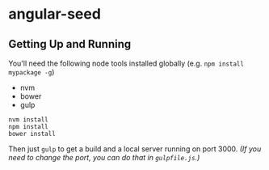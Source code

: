 # angular-seed

## Getting Up and Running

You'll need the following node tools installed globally (e.g. `npm install mypackage -g`)
- nvm
- bower
- gulp

```
nvm install
npm install
bower install
```

Then just `gulp` to get a build and a local server running on port 3000. 
_(If you need to change the port, you can do that in `gulpfile.js`.)_
